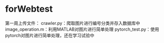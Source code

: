 # forWebtest
第一周上传文件：
  crawler.py：爬取图片进行编号分类并存入数据库中
  image_operation.m：利用MATLAB对图片进行简单处理
  pytorch_test.py：使用pytorch对图片进行简单处理，还在学习试验中
